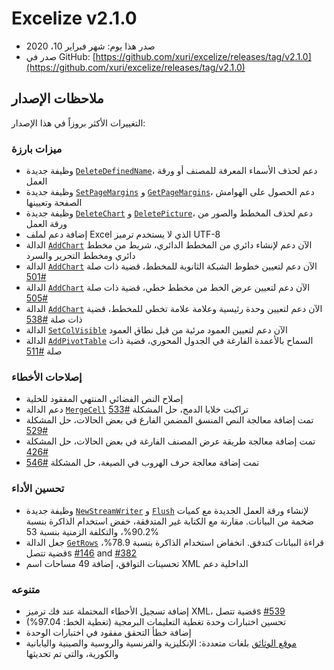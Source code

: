 # Excelize v2.1.0

* صدر هذا يوم: شهر فبراير 10، 2020
* صدر في GitHub: [https://github.com/xuri/excelize/releases/tag/v2.1.0](https://github.com/xuri/excelize/releases/tag/v2.1.0)

## ملاحظات الإصدار

التغييرات الأكثر بروزاً في هذا الإصدار:

### ميزات بارزة

* وظيفة جديدة [`DeleteDefinedName`](https://pkg.go.dev/github.com/xuri/excelize/v2@v2.1.0#File.DeleteDefinedName)، دعم لحذف الأسماء المعرفة للمصنف أو ورقة العمل
* وظيفة جديدة [`SetPageMargins`](https://pkg.go.dev/github.com/xuri/excelize/v2@v2.1.0#File.SetPageMargins) و [`GetPageMargins`](https://pkg.go.dev/github.com/xuri/excelize/v2@v2.1.0#File.GetPageMargins)، دعم الحصول على الهوامش الصفحة وتعيينها
* وظيفة جديدة [`DeleteChart`](https://pkg.go.dev/github.com/xuri/excelize/v2@v2.1.0#File.DeleteChart) و [`DeletePicture`](https://pkg.go.dev/github.com/xuri/excelize/v2@v2.1.0#File.DeletePicture)، دعم لحذف المخطط والصور من ورقة العمل
* إضافة دعم لملف Excel الذي لا يستخدم ترميز UTF-8
* الدالة [`AddChart`](https://pkg.go.dev/github.com/xuri/excelize/v2@v2.1.0#File.AddChart) الآن دعم لإنشاء دائري من المخطط الدائري، شريط من مخطط دائري ومخطط التحرير والسرد
* الدالة [`AddChart`](https://pkg.go.dev/github.com/xuri/excelize/v2@v2.1.0#File.AddChart) الآن دعم لتعيين خطوط الشبكة الثانوية للمخطط، قضية ذات صلة [#501](https://github.com/xuri/excelize/issues/501)
* الدالة [`AddChart`](https://pkg.go.dev/github.com/xuri/excelize/v2@v2.1.0#File.AddChart) الآن دعم لتعيين عرض الخط من مخطط خطي، قضية ذات صلة [#505](https://github.com/xuri/excelize/issues/505)
* الدالة [`AddChart`](https://pkg.go.dev/github.com/xuri/excelize/v2@v2.1.0#File.AddChart) الآن دعم لتعيين وحدة رئيسية وعلامة علامة تخطي للمخطط، قضية ذات صلة [#538](https://github.com/xuri/excelize/issues/538)
* الدالة [`SetColVisible`](https://pkg.go.dev/github.com/xuri/excelize/v2@v2.1.0#File.SetColVisible) الآن دعم لتعيين العمود مرئية من قبل نطاق العمود
* الدالة [`AddPivotTable`](https://pkg.go.dev/github.com/xuri/excelize/v2@v2.1.0#File.AddPivotTable) السماح بالأعمدة الفارغة في الجدول المحوري، قضية ذات صلة [#511](https://github.com/xuri/excelize/issues/511)

### إصلاحات الأخطاء

* إصلاح النص الفضائي المنتهي المفقود للخلية
* دعم الدالة [`MergeCell`](https://pkg.go.dev/github.com/xuri/excelize/v2@v2.1.0#File.MergeCell) تراكبت خلايا الدمج، حل المشكلة [#533](https://github.com/xuri/excelize/issues/533)
* تمت إضافة معالجة النص المنسق المضمن الفارغ في بعض الحالات، حل المشكلة [#529](https://github.com/xuri/excelize/issues/529)
* تمت إضافة معالجة طريقة عرض المصنف الفارغة في بعض الحالات، حل المشكلة [#426](https://github.com/xuri/excelize/issues/426)
* تمت إضافة معالجة حرف الهروب في الصيغة، حل المشكلة [#546](https://github.com/xuri/excelize/issues/546)

### تحسين الأداء

* وظيفة جديدة [`NewStreamWriter`](https://pkg.go.dev/github.com/xuri/excelize/v2@v2.1.0#File.NewStreamWriter) و [`Flush`](https://pkg.go.dev/github.com/xuri/excelize/v2@v2.1.0#StreamWriter.Flush) لإنشاء ورقة العمل الجديدة مع كميات ضخمة من البيانات. مقارنة مع الكتابة غير المتدفقة، خفض استخدام الذاكرة بنسبة 90.2%، والتكلفة الزمنية بنسبة 53%
* جعل الدالة [`GetRows`](https://pkg.go.dev/github.com/xuri/excelize/v2@v2.1.0#File.GetRows) قراءة البيانات كتدفق. انخفاض استخدام الذاكرة بنسبة 78.9%، قضية تتصلs [#146](https://github.com/xuri/excelize/issues/146) and [#382](https://github.com/xuri/excelize/issues/382)
* تحسينات التوافق، إضافة 49 مساحات اسم XML الداخلية دعم

### متنوعه

* إضافة تسجيل الأخطاء المحتملة عند فك ترميز XML، قضية تتصلs [#539](https://github.com/xuri/excelize/issues/539)
* تحسين اختبارات وحدة تغطية التعليمات البرمجية (تغطية الخط: 97.04%)
* إضافة خطأ التحقق مفقود في اختبارات الوحدة
* [موقع الوثائق](https://xuri.me/excelize) بلغات متعددة: الإنكليزية والفرنسية والروسية والصينية واليابانية والكورية، والتي تم تحديثها
